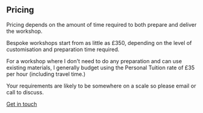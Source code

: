 ## Pricing

Pricing depends on the amount of time required to both prepare and deliver the workshop.

Bespoke workshops start from as little as £350, depending on the level of customisation and preparation time required. 

For a workshop where I don't need to do any preparation and can use existing materials, I generally budget using the Personal Tuition rate of £35 per hour (including travel time.)

Your requirements are likely to be somewhere on a scale so please email or call to discuss.

<a href="/contact/" class="btn btn--primary">Get in touch</a>